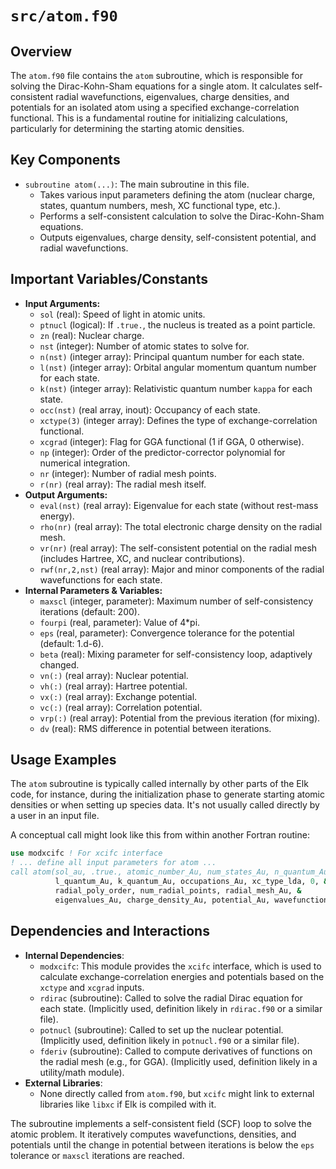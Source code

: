 # `src/atom.f90`

## Overview

The `atom.f90` file contains the `atom` subroutine, which is responsible for solving the Dirac-Kohn-Sham equations for a single atom. It calculates self-consistent radial wavefunctions, eigenvalues, charge densities, and potentials for an isolated atom using a specified exchange-correlation functional. This is a fundamental routine for initializing calculations, particularly for determining the starting atomic densities.

## Key Components

*   `subroutine atom(...)`: The main subroutine in this file.
    *   Takes various input parameters defining the atom (nuclear charge, states, quantum numbers, mesh, XC functional type, etc.).
    *   Performs a self-consistent calculation to solve the Dirac-Kohn-Sham equations.
    *   Outputs eigenvalues, charge density, self-consistent potential, and radial wavefunctions.

## Important Variables/Constants

*   **Input Arguments:**
    *   `sol` (real): Speed of light in atomic units.
    *   `ptnucl` (logical): If `.true.`, the nucleus is treated as a point particle.
    *   `zn` (real): Nuclear charge.
    *   `nst` (integer): Number of atomic states to solve for.
    *   `n(nst)` (integer array): Principal quantum number for each state.
    *   `l(nst)` (integer array): Orbital angular momentum quantum number for each state.
    *   `k(nst)` (integer array): Relativistic quantum number `kappa` for each state.
    *   `occ(nst)` (real array, inout): Occupancy of each state.
    *   `xctype(3)` (integer array): Defines the type of exchange-correlation functional.
    *   `xcgrad` (integer): Flag for GGA functional (1 if GGA, 0 otherwise).
    *   `np` (integer): Order of the predictor-corrector polynomial for numerical integration.
    *   `nr` (integer): Number of radial mesh points.
    *   `r(nr)` (real array): The radial mesh itself.
*   **Output Arguments:**
    *   `eval(nst)` (real array): Eigenvalue for each state (without rest-mass energy).
    *   `rho(nr)` (real array): The total electronic charge density on the radial mesh.
    *   `vr(nr)` (real array): The self-consistent potential on the radial mesh (includes Hartree, XC, and nuclear contributions).
    *   `rwf(nr,2,nst)` (real array): Major and minor components of the radial wavefunctions for each state.
*   **Internal Parameters & Variables:**
    *   `maxscl` (integer, parameter): Maximum number of self-consistency iterations (default: 200).
    *   `fourpi` (real, parameter): Value of 4*pi.
    *   `eps` (real, parameter): Convergence tolerance for the potential (default: 1.d-6).
    *   `beta` (real): Mixing parameter for self-consistency loop, adaptively changed.
    *   `vn(:)` (real array): Nuclear potential.
    *   `vh(:)` (real array): Hartree potential.
    *   `vx(:)` (real array): Exchange potential.
    *   `vc(:)` (real array): Correlation potential.
    *   `vrp(:)` (real array): Potential from the previous iteration (for mixing).
    *   `dv` (real): RMS difference in potential between iterations.

## Usage Examples

The `atom` subroutine is typically called internally by other parts of the Elk code, for instance, during the initialization phase to generate starting atomic densities or when setting up species data. It's not usually called directly by a user in an input file.

A conceptual call might look like this from within another Fortran routine:

```fortran
use modxcifc ! For xcifc interface
! ... define all input parameters for atom ...
call atom(sol_au, .true., atomic_number_Au, num_states_Au, n_quantum_Au, &
          l_quantum_Au, k_quantum_Au, occupations_Au, xc_type_lda, 0, &
          radial_poly_order, num_radial_points, radial_mesh_Au, &
          eigenvalues_Au, charge_density_Au, potential_Au, wavefunctions_Au)
```

## Dependencies and Interactions

*   **Internal Dependencies**:
    *   `modxcifc`: This module provides the `xcifc` interface, which is used to calculate exchange-correlation energies and potentials based on the `xctype` and `xcgrad` inputs.
    *   `rdirac` (subroutine): Called to solve the radial Dirac equation for each state. (Implicitly used, definition likely in `rdirac.f90` or a similar file).
    *   `potnucl` (subroutine): Called to set up the nuclear potential. (Implicitly used, definition likely in `potnucl.f90` or a similar file).
    *   `fderiv` (subroutine): Called to compute derivatives of functions on the radial mesh (e.g., for GGA). (Implicitly used, definition likely in a utility/math module).
*   **External Libraries**:
    *   None directly called from `atom.f90`, but `xcifc` might link to external libraries like `libxc` if Elk is compiled with it.

The subroutine implements a self-consistent field (SCF) loop to solve the atomic problem. It iteratively computes wavefunctions, densities, and potentials until the change in potential between iterations is below the `eps` tolerance or `maxscl` iterations are reached.

